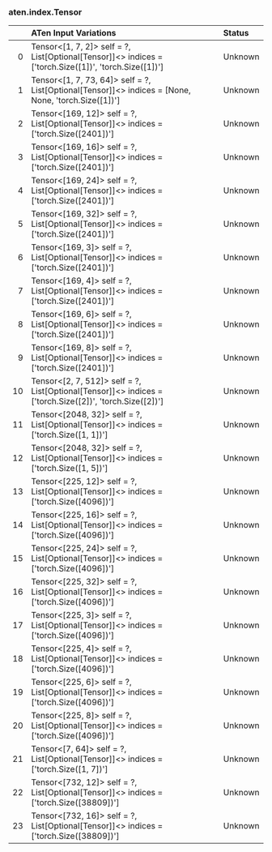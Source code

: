 ### aten.index.Tensor
|    | ATen Input Variations                                                                                      | Status   |
|---:|:-----------------------------------------------------------------------------------------------------------|:---------|
|  0 | Tensor<[1, 7, 2]> self = ?,<br>List[Optional[Tensor]]<> indices = ['torch.Size([1])', 'torch.Size([1])']   | Unknown  |
|  1 | Tensor<[1, 7, 73, 64]> self = ?,<br>List[Optional[Tensor]]<> indices = [None, None, 'torch.Size([1])']     | Unknown  |
|  2 | Tensor<[169, 12]> self = ?,<br>List[Optional[Tensor]]<> indices = ['torch.Size([2401])']                   | Unknown  |
|  3 | Tensor<[169, 16]> self = ?,<br>List[Optional[Tensor]]<> indices = ['torch.Size([2401])']                   | Unknown  |
|  4 | Tensor<[169, 24]> self = ?,<br>List[Optional[Tensor]]<> indices = ['torch.Size([2401])']                   | Unknown  |
|  5 | Tensor<[169, 32]> self = ?,<br>List[Optional[Tensor]]<> indices = ['torch.Size([2401])']                   | Unknown  |
|  6 | Tensor<[169, 3]> self = ?,<br>List[Optional[Tensor]]<> indices = ['torch.Size([2401])']                    | Unknown  |
|  7 | Tensor<[169, 4]> self = ?,<br>List[Optional[Tensor]]<> indices = ['torch.Size([2401])']                    | Unknown  |
|  8 | Tensor<[169, 6]> self = ?,<br>List[Optional[Tensor]]<> indices = ['torch.Size([2401])']                    | Unknown  |
|  9 | Tensor<[169, 8]> self = ?,<br>List[Optional[Tensor]]<> indices = ['torch.Size([2401])']                    | Unknown  |
| 10 | Tensor<[2, 7, 512]> self = ?,<br>List[Optional[Tensor]]<> indices = ['torch.Size([2])', 'torch.Size([2])'] | Unknown  |
| 11 | Tensor<[2048, 32]> self = ?,<br>List[Optional[Tensor]]<> indices = ['torch.Size([1, 1])']                  | Unknown  |
| 12 | Tensor<[2048, 32]> self = ?,<br>List[Optional[Tensor]]<> indices = ['torch.Size([1, 5])']                  | Unknown  |
| 13 | Tensor<[225, 12]> self = ?,<br>List[Optional[Tensor]]<> indices = ['torch.Size([4096])']                   | Unknown  |
| 14 | Tensor<[225, 16]> self = ?,<br>List[Optional[Tensor]]<> indices = ['torch.Size([4096])']                   | Unknown  |
| 15 | Tensor<[225, 24]> self = ?,<br>List[Optional[Tensor]]<> indices = ['torch.Size([4096])']                   | Unknown  |
| 16 | Tensor<[225, 32]> self = ?,<br>List[Optional[Tensor]]<> indices = ['torch.Size([4096])']                   | Unknown  |
| 17 | Tensor<[225, 3]> self = ?,<br>List[Optional[Tensor]]<> indices = ['torch.Size([4096])']                    | Unknown  |
| 18 | Tensor<[225, 4]> self = ?,<br>List[Optional[Tensor]]<> indices = ['torch.Size([4096])']                    | Unknown  |
| 19 | Tensor<[225, 6]> self = ?,<br>List[Optional[Tensor]]<> indices = ['torch.Size([4096])']                    | Unknown  |
| 20 | Tensor<[225, 8]> self = ?,<br>List[Optional[Tensor]]<> indices = ['torch.Size([4096])']                    | Unknown  |
| 21 | Tensor<[7, 64]> self = ?,<br>List[Optional[Tensor]]<> indices = ['torch.Size([1, 7])']                     | Unknown  |
| 22 | Tensor<[732, 12]> self = ?,<br>List[Optional[Tensor]]<> indices = ['torch.Size([38809])']                  | Unknown  |
| 23 | Tensor<[732, 16]> self = ?,<br>List[Optional[Tensor]]<> indices = ['torch.Size([38809])']                  | Unknown  |

